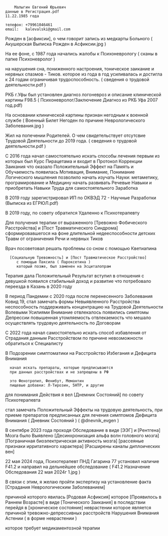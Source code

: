 
        Малыгин Евгений Юрьевич
	данные в Регистрация.pdf
	11.22.1985 года

	телефон: +79961046461
	email:   kalevalski@gmail.com


Рожден в [асфиксии], о чем говорит запись из медкарты Больного
    ( Акушерская Выписка Рожден в Асфиксии.jpg )

На ее фоне, с 1987 года начались жалобы к Психоневрологу
    ( сканы в папке Психоневролог )

на нарушения сна, пониженного настроения,
тоническое заикание и нервных спазмов - Тиков.
которое из года в год усиливалась и достигла к 24 годам 
ограничивая трудоспособность.
   ( сведения о трудовой деятельности.pdf )



РКБ г.Уфы был установлен диагноз
логоневроз и описание клинической картины F98.5
    ( Психоневролог/Заключение Диагноз из РКБ Уфа 2007 год.pdf)


На основании клинической картины
    признан негодным к военной службе
    ( Военный Билет Негоден по причине Неврологического Заболевания.jpg )


Жил на попечении Родителей.
О чем свидетельствует отсутсвие Трудовой Деятельности до 2019 года.
    ( сведения о трудовой деятельности.pdf )


C 2016 года начал самостоятельно искать способы лечения
   первым из которых был Курс Пирацетама
   и входит в Протокол Коррекции Заикания
   что оказало Положительный Эффект на Память и Обучаемость
   появилась Мотивация, Внимание, Понимание Логического мышления
   позволило начать изучать Науки: метаметику, програмирование и Медицину
   начать развивать Речевые Навыки
   и приобретать Навыки Труда
   для самостоятельного Заработка


В 2019 году зарегистрировал ИП
    по ОКВЭД 72 - Научные Разработки
    (Выписка из ЕГРЮЛ.pdf)


В 2019 году, по совету обратился Удаленно к Психотерапевту
	
   Для получения терапии от выраженного
   [Тревожно Фобического Расстройства]
   и [Пост Травматического Синдрома]
      сформировавшегося на фоне
        длительной недееспособности
        детских Травм от ограничения Речи и нервных Тиков

   Врач посоветовал
      решать проблемы со сном
      с помощью Кветиапина

      [Социальную Тревожность] и [Пост Травматическое Расстройство]
         с помощью Паксила ( Пароксетина )
         который позже, был заменен на Эсциталопрам

   Терапия дала Положительный Результат
     вступил в отношения с девушкой
     появился стабильный доход и развитие
     что потребовало переезда в Казань в 2020 году


В период Пандемии с 2020 года после перенесенного 
Заболевания Ковид 19, стал замечать 
формы Невыявленного Расстройства
   неспособность поддерживать концентрацию
   на Трудовой Деятельности Волевыми Усилиями
   Внимание отвлекалось
   появились симптомы Депрессии
      повышенная утомляемость отвлекаемость
   что мешало осуществлять трудовую деятельность
      по Договорам



С 2022 года начал самостоятельно искать способ
избавления от Страдания данным Расстройством
по причине невозможности обратиться к Специалисту

   В Подозрении симптоматики
   на Расстройство Избегания и Дефицита Внимания

      начал искать препараты, которые предписываются
      при данных расстройствах и не запрещены в РФ

      это Фенотропил, Фенибут, Мемантин
      пищевые добавки: Л-Тирозин, 5HTP, и другие

   для понимания Действия я вел [Днемник Состояний]
   по совету Психотерапевта

   стал замечать Положительный Эффекты на трудовую деятельность,
   при приеме препаратов предписанных
   для лечения симптомов Дефицита Внимания
   ( Дневник Состояний ) ( @dnevnik_evgen )



В сентябре 2023 года проходя Обследование
   в виде [ЭЭГ] и [Рентгена] Мозга
   было Выявлено
       [Десинхронизация альфа волн головного мозга]
       [Пограничная биоэлектрическая активность мозга]
       [рассеяные признаки ирритативного характера]
       [Расширены каналы диплоических вен]


22 мая 2024 года, Психотерапевт ПНД Гагарина 77
установил наличие F41.2 и направил на дельнейшее обследование
  ( F41.2 Назначение Обследования 22 мая 2024г 1.jpg )


В связи с этим, я желаю пройти экспертизу
  на установление факта
  [Страдания Неврологическим Заболеванием]

  причиной которого явилась [Родовая Асфиксия]
  которое [Проявилось в Раннем Возрасте] в виде [Тонического Заикания]
  в последствии перейдя в [хроническое состояние] неврастении
  которое является причиной
     тревожно-депрессивных расстройств
     Нарушения Внимания
     Астении ( в форме неврастении )

  которое требует медикаментозной терапии
